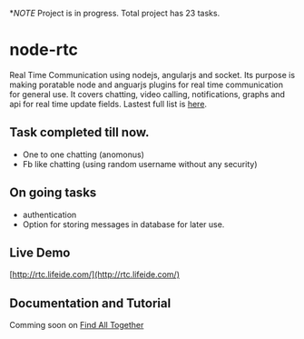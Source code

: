 **NOTE*  Project is in progress. Total project has 23 tasks.

# node-rtc
Real Time Communication using nodejs, angularjs and socket. Its purpose is making poratable node and anguarjs plugins for real time communication for general use. It covers chatting, video calling, notifications, graphs and api for real time update fields. Lastest full list is [here](https://docs.google.com/document/d/11qzxHrpRXE2wyHBkz7Te2LMg_tB6Y8R6EL3L-DxkY5k/edit?usp=sharing).

## Task completed till now.
* One to one chatting (anomonus)
* Fb like chatting (using random username without any security)

## On going tasks
* authentication
* Option for storing messages in database for later use.


## Live Demo 
[http://rtc.lifeide.com/](http://rtc.lifeide.com/)

## Documentation and Tutorial
Comming soon on [Find All Together](http://www.findalltogether.com)
